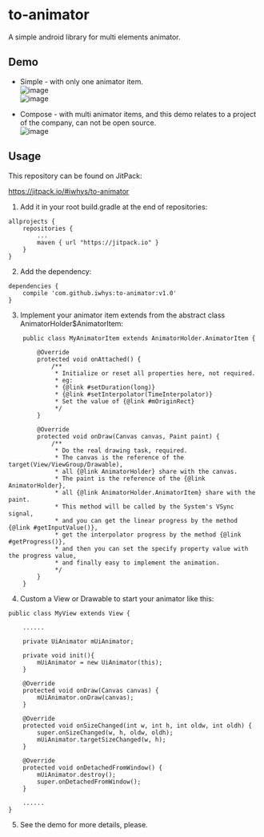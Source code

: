 # to-animator
A simple android library for multi elements animator.

## Demo
* Simple - with only one animator item.<br>
![image](https://github.com/iwhys/to-animator/blob/master/screenshot/random.gif) <br>
![image](https://github.com/iwhys/to-animator/blob/master/screenshot/wave.gif)

* Compose - with multi animator items, and this demo relates to a project of the company, can not be open source.<br>
![image](https://github.com/iwhys/to-animator/blob/master/screenshot/starry.gif)
## Usage

This repository can be found on JitPack:

https://jitpack.io/#iwhys/to-animator

1) Add it in your root build.gradle at the end of repositories:
```
allprojects {
    repositories {
        ...
        maven { url "https://jitpack.io" }
    }
}
```

2) Add the dependency:
```
dependencies {
    compile 'com.github.iwhys:to-animator:v1.0'
}
```

3) Implement your animator item extends from the abstract class AnimatorHolder$AnimatorItem:
```
    public class MyAnimatorItem extends AnimatorHolder.AnimatorItem {
    
        @Override
        protected void onAttached() {
            /**
             * Initialize or reset all properties here, not required.
             * eg:
             * {@link #setDuration(long)}
             * {@link #setInterpolator(TimeInterpolator)}
             * Set the value of {@link #mOriginRect}
             */
        }
    
        @Override
        protected void onDraw(Canvas canvas, Paint paint) {
            /**
             * Do the real drawing task, required.
             * The canvas is the reference of the target(View/ViewGroup/Drawable),
             * all {@link AnimatorHolder} share with the canvas.
             * The paint is the reference of the {@link AnimatorHolder},
             * all {@link AnimatorHolder.AnimatorItem} share with the paint.
             * This method will be called by the System's VSync signal,
             * and you can get the linear progress by the method {@link #getInputValue()},
             * get the interpolator progress by the method {@link #getProgress()},
             * and then you can set the specify property value with the progress value,
             * and finally easy to implement the animation.
             */
        }
    }

```

4) Custom a View or Drawable to start your animator like this:
```
public class MyView extends View {

    ......

    private UiAnimator mUiAnimator;

    private void init(){
        mUiAnimator = new UiAnimator(this);
    }

    @Override
    protected void onDraw(Canvas canvas) {
        mUiAnimator.onDraw(canvas);
    }

    @Override
    protected void onSizeChanged(int w, int h, int oldw, int oldh) {
        super.onSizeChanged(w, h, oldw, oldh);
        mUiAnimator.targetSizeChanged(w, h);
    }

    @Override
    protected void onDetachedFromWindow() {
        mUiAnimator.destroy();
        super.onDetachedFromWindow();
    }
    
    ......
}
```

5) See the demo for more details, please.
